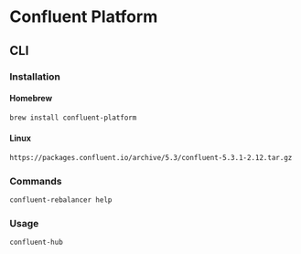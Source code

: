 # Confluent Platform

<!--
https://github.com/dingyanzi/dingyanzi.github.io/blob/master/_posts/2019-02-23-Confluent-%E6%90%AD%E5%BB%BA%E6%96%87%E6%A1%A3.md
https://github.com/real-digital/esque/blob/master/docker-compose.yml
-->

## CLI

### Installation

#### Homebrew

```sh
brew install confluent-platform
```

#### Linux

```sh
https://packages.confluent.io/archive/5.3/confluent-5.3.1-2.12.tar.gz
```

### Commands

```sh
confluent-rebalancer help
```

### Usage

```sh
confluent-hub
```
